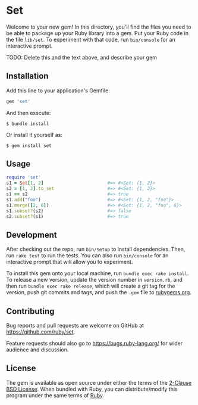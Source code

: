 # Set

Welcome to your new gem! In this directory, you'll find the files you need to be able to package up your Ruby library into a gem. Put your Ruby code in the file `lib/set`. To experiment with that code, run `bin/console` for an interactive prompt.

TODO: Delete this and the text above, and describe your gem

## Installation

Add this line to your application's Gemfile:

```ruby
gem 'set'
```

And then execute:

    $ bundle install

Or install it yourself as:

    $ gem install set

## Usage

```ruby
require 'set'
s1 = Set[1, 2]                        #=> #<Set: {1, 2}>
s2 = [1, 2].to_set                    #=> #<Set: {1, 2}>
s1 == s2                              #=> true
s1.add("foo")                         #=> #<Set: {1, 2, "foo"}>
s1.merge([2, 6])                      #=> #<Set: {1, 2, "foo", 6}>
s1.subset?(s2)                        #=> false
s2.subset?(s1)                        #=> true
```

## Development

After checking out the repo, run `bin/setup` to install dependencies. Then, run `rake test` to run the tests. You can also run `bin/console` for an interactive prompt that will allow you to experiment.

To install this gem onto your local machine, run `bundle exec rake install`. To release a new version, update the version number in `version.rb`, and then run `bundle exec rake release`, which will create a git tag for the version, push git commits and tags, and push the `.gem` file to [rubygems.org](https://rubygems.org).

## Contributing

Bug reports and pull requests are welcome on GitHub at https://github.com/ruby/set.

Feature requests should also go to https://bugs.ruby-lang.org/ for wider audience and discussion.

## License

The gem is available as open source under either the terms of the [2-Clause BSD License](https://opensource.org/licenses/BSD-2-Clause).  When bundled with Ruby, you can distribute/modify this program under the same terms of [Ruby](https://www.ruby-lang.org/en/about/license.txt).
